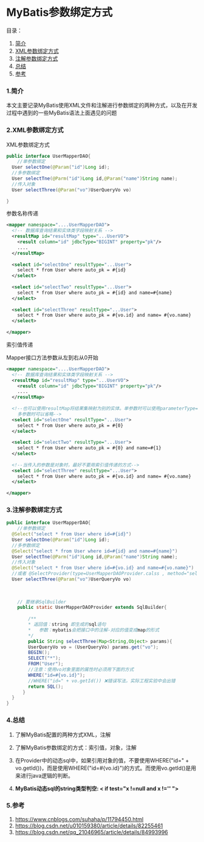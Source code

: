 # MyBatis参数绑定方式

目录：

1. [简介][1]
2. [XML参数绑定方式][2]
3. [注解参数绑定方式][3]
4. [总结][4]
5. [参考][5]



### 1.简介

本文主要记录MyBatis使用XML文件和注解进行参数绑定的两种方式，以及在开发过程中遇到的一些MyBatis语法上面遇见的问题



### 2.XML参数绑定方式

XML参数绑定方式

```java
public interface UserMapperDAO{
	//单参数绑定
  User selectOne(@Param("id")Long id);
  //多参数绑定
  User selectTne(@Parm("id")Long id,@Param("name")String name);
  //传入对象
  User selectThree(@Param("vo")UserQueryVo vo)
  
}
```



参数名称传递

```xml
<mapper namespace="....UserMapperDAO">
  <!-- 数据库查询结果和实体类字段映射关系 -->
  <resultMap id="resultMap" type="...UserVO">
  	<result column="id" jdbcType="BIGINT" property="pk"/>
    ....
  </resultMap>
  
  <select id="selectOne" resultType="...User">
  	select * from User where auto_pk = #{id}
  </select>
  
  <select id="selectTwo" resultType="...User">
  	select * from User where auto_pk = #{id} and name=#{name}
  </select>
  
  <select id="selectThree" resultType="...User">
  	select * from User where auto_pk = #{vo.id} and name= #{vo.name}
  </select>
	
</mapper>
```

索引值传递

Mapper接口方法参数从左到右从0开始

```xml
<mapper namespace="....UserMapperDAO">
  <!-- 数据库查询结果和实体类字段映射关系 -->
  <resultMap id="resultMap" type="...UserVO">
  	<result column="id" jdbcType="BIGINT" property="pk"/>
    ....
  </resultMap>
  
  <!--也可以使用resultMap将结果集映射为别的实体。单参数时可以使用parameterType==java.lang.Long
	多参数时可以省略-->
  <select id="selectOne" resultType="...User">
  	select * from User where auto_pk = #{0}
  </select>
  
  <select id="selectTwo" resultType="...User">
  	select * from User where auto_pk = #{0} and name=#{1}
  </select>
  
  <!--当传入的参数是对象时，最好不要用索引值传递的方式-->
  <select id="selectThree" resultType="...User">
  	select * from User where auto_pk = #{vo.id} and name= #{vo.name}
  </select>
	
</mapper>

```



### 3.注解参数绑定方式

```java
public interface UserMapperDAO{
	//单参数绑定
  @Select("select * from User where id=#{id}")
  User selectOne(@Param("id")Long id);
  //多参数绑定
  @Select("select * from User where id=#{id} and name=#{name}")
  User selectTne(@Parm("id")Long id,@Param("name")String name);
  //传入对象
  @Select("select * from User where id=#{vo.id} and name=#{vo.name}")
  //或者 @SelectProvider(type=UserMapperDAOProvider.calss , method="selectThree")
  User selectThree(@Param("vo")UserQueryVo vo)
  
    
    
    // 要继承SqlBuilder
    public static UserMapperDAOProvider extends SqlBuilder{
    
    	/**
    	* 返回值：string 即生成的sql语句
    	*	参数：mybatis会把接口中的注解-对应的值变成map的形式
    	*/
    	public String selectThree(Map<String,Object> params){
        UserQueryVo vo = (UserQueryVo) params.get("vo");
        BEGIN();
        SELECT("*");
        FROM("User");
        //注意：使用vo对象里面的属性时必须用下面的方式
        WHERE("id=#{vo.id}");
        //WHERE("id=" + vo.getId()) ❌错误写法，实际工程实验中会出错
        return SQL();
      }
  }
}
```



### 4.总结

1. 了解MyBatis配置的两种方式XML，注解

2. 了解MyBatis参数绑定的方式：索引值，对象，注解

3. 在Provider中的动态sql中，如果引用对象的值，不要使用WHERE("id=" + vo.getId())，而是使用WHERE("id=#{vo.id}")的方式。而使用vo.getId()是用来进行java逻辑的判断。

4. **MyBatis动态sql的string类型判空:  <  if test="x !=null and x !='' ">**

   

### 5.参考

1. https://www.cnblogs.com/suhaha/p/11794450.html
2. https://blog.csdn.net/u010159380/article/details/82255461
3. https://blog.csdn.net/qq_21046965/article/details/84993996



[1]: #1简介
[2]: #2xml参数绑定方式
[3]: 3注解参数绑定方式
[4]: #4总结
[5]: #5参考



